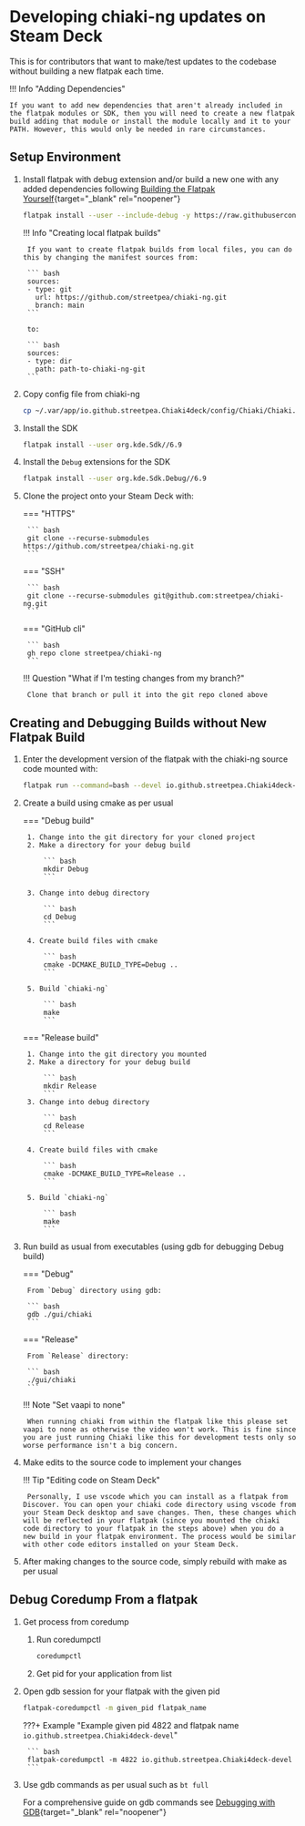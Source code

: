 # Developing chiaki-ng updates on Steam Deck

This is for contributors that want to make/test updates to the codebase without building a new flatpak each time.

!!! Info "Adding Dependencies"

    If you want to add new dependencies that aren't already included in the flatpak modules or SDK, then you will need to create a new flatpak build adding that module or install the module locally and it to your PATH. However, this would only be needed in rare circumstances.

## Setup Environment

1. Install flatpak with debug extension and/or build a new one with any added dependencies following [Building the Flatpak Yourself](buildit.md){target="_blank" rel="noopener"}

    ``` bash
    flatpak install --user --include-debug -y https://raw.githubusercontent.com/streetpea/chiaki-ng/main/scripts/flatpak/io.github.streetpea.Chiaki4deck-devel.flatpakref
    ```

    !!! Info "Creating local flatpak builds"

        If you want to create flatpak builds from local files, you can do this by changing the manifest sources from:

        ``` bash
        sources:
        - type: git
          url: https://github.com/streetpea/chiaki-ng.git
          branch: main
        ```

        to:

        ``` bash
        sources:
        - type: dir
          path: path-to-chiaki-ng-git
        ```

2. Copy config file from chiaki-ng

    ``` bash
    cp ~/.var/app/io.github.streetpea.Chiaki4deck/config/Chiaki/Chiaki.conf ~/.var/app/io.github.streetpea.Chiaki4deck-devel/config/Chiaki/Chiaki.conf 
    ```

3. Install the SDK

    ``` bash
    flatpak install --user org.kde.Sdk//6.9
    ```

4. Install the `Debug` extensions for the SDK

    ``` bash
    flatpak install --user org.kde.Sdk.Debug//6.9
    ```

5. Clone the project onto your Steam Deck with:

    === "HTTPS"

        ``` bash
        git clone --recurse-submodules https://github.com/streetpea/chiaki-ng.git
        ```

    === "SSH"

        ``` bash
        git clone --recurse-submodules git@github.com:streetpea/chiaki-ng.git
        ```

    === "GitHub cli"

        ``` bash
        gh repo clone streetpea/chiaki-ng
        ```

    !!! Question "What if I'm testing changes from my branch?"

        Clone that branch or pull it into the git repo cloned above

## Creating and Debugging Builds without New Flatpak Build

1. Enter the development version of the flatpak with the chiaki-ng source code mounted with:

    ``` bash
    flatpak run --command=bash --devel io.github.streetpea.Chiaki4deck-devel
    ```

2. Create a build using cmake as per usual

    === "Debug build"

        1. Change into the git directory for your cloned project
        2. Make a directory for your debug build

            ``` bash
            mkdir Debug
            ```
            
        3. Change into debug directory

            ``` bash
            cd Debug
            ```

        4. Create build files with cmake

            ``` bash
            cmake -DCMAKE_BUILD_TYPE=Debug ..
            ```
        
        5. Build `chiaki-ng`

            ``` bash
            make
            ```

    === "Release build"

        1. Change into the git directory you mounted
        2. Make a directory for your debug build

            ``` bash
            mkdir Release
            ```
        3. Change into debug directory

            ``` bash
            cd Release
            ```

        4. Create build files with cmake

            ``` bash
            cmake -DCMAKE_BUILD_TYPE=Release ..
            ```
        
        5. Build `chiaki-ng`

            ``` bash
            make
            ```

3. Run build as usual from executables (using gdb for debugging Debug build)

    === "Debug"

        From `Debug` directory using gdb:

        ``` bash
        gdb ./gui/chiaki
        ```

    === "Release"

        From `Release` directory:

        ``` bash
        ./gui/chiaki
        ```

    !!! Note "Set vaapi to none"
        
        When running chiaki from within the flatpak like this please set vaapi to none as otherwise the video won't work. This is fine since you are just running Chiaki like this for development tests only so worse performance isn't a big concern.

4. Make edits to the source code to implement your changes

    !!! Tip "Editing code on Steam Deck"

        Personally, I use vscode which you can install as a flatpak from Discover. You can open your chiaki code directory using vscode from your Steam Deck desktop and save changes. Then, these changes which will be reflected in your flatpak (since you mounted the chiaki code directory to your flatpak in the steps above) when you do a new build in your flatpak environment. The process would be similar with other code editors installed on your Steam Deck.

5. After making changes to the source code, simply rebuild with make as per usual

## Debug Coredump From a flatpak

1. Get process from coredump

    1. Run coredumpctl

        ``` bash
        coredumpctl
        ```

    2. Get pid for your application from list

2. Open gdb session for your flatpak with the given pid
    
    ``` bash
    flatpak-coredumpctl -m given_pid flatpak_name
    ```

    ???+ Example "Example given pid 4822 and flatpak name `io.github.streetpea.Chiaki4deck-devel`"

        ``` bash
        flatpak-coredumpctl -m 4822 io.github.streetpea.Chiaki4deck-devel
        ```

3. Use gdb commands as per usual such as `bt full`

    For a comprehensive guide on gdb commands see [Debugging with GDB](https://www.eecs.umich.edu/courses/eecs373/readings/Debugger.pdf){target="_blank" rel="noopener"}
